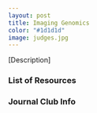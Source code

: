 ```yaml
---
layout: post
title: Imaging Genomics
color: "#1d1d1d"
image: judges.jpg
---
```


[Description]

### List of Resources

### Journal Club Info 


